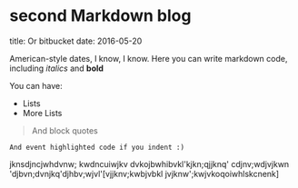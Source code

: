 # second Markdown blog 
title: Or bitbucket
date: 2016-05-20

American-style dates, I know, I know. Here you can write markdown code, including *italics* and **bold**

You can have:
* Lists
* More Lists

> And block quotes

    And event highlighted code if you indent :)
jknsdjncjwhdvnw;
kwdncuiwjkv
dvkojbwhibvkl'kjkn;qjjknq'
cdjnv;wdjvjkwn
'djbvn;dvnjkq'djhbv;wjvl'[vjjknv;kwbjvbkl
jvjknw';kwjvkoqoiwhlskcnenk]